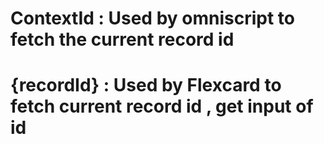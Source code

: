 # ContextId : Used by omniscript to fetch the current record id
# {recordId} : Used by Flexcard to fetch current record id , get input of id

